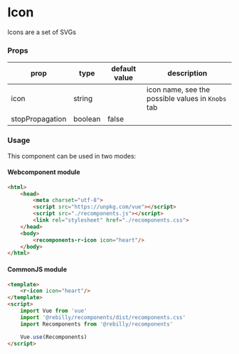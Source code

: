 # Icon

Icons are a set of SVGs

### Props

| prop            | type    | default value | description                                       |
|--               | --      | --            |                                                 --|
| icon            | string  |               | icon name, see the possible values in `Knobs` tab |
| stopPropagation | boolean | false         |                                                   |

### Usage

This component can be used in two modes:

#### Webcomponent module

```html
<html>
    <head>
        <meta charset="utf-8">
        <script src="https://unpkg.com/vue"></script>
        <script src="./recomponents.js"></script>
        <link rel="stylesheet" href="./recomponents.css">
    </head>
    <body>
        <recomponents-r-icon icon="heart"/>
    </body>
</html>

```

#### CommonJS module

```html
<template>
    <r-icon icon="heart"/>
</template>
<script>
    import Vue from 'vue'
    import '@rebilly/recomponents/dist/recomponents.css'
    import Recomponents from '@rebilly/recomponents'

    Vue.use(Recomponents)
</script>
```
